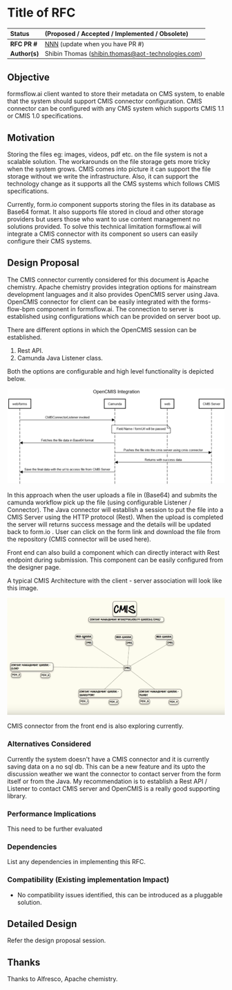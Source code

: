# Title of RFC

| Status        | (Proposed / Accepted / Implemented / Obsolete)       |
:-------------- |:---------------------------------------------------- |
| **RFC PR #**     | [NNN](https://github.com/AOT-Technologies/forms-flow-ai/pull/NNN) (update when you have PR #)|
| **Author(s)** | Shibin Thomas (shibin.thomas@aot-technologies.com) |


## Objective

formsflow.ai client wanted to store their metadata on CMS system, to enable that the system should support CMIS connector configuration.
CMIS connector can be configured with any CMS system which supports CMIS 1.1 or CMIS 1.0 specifications.

## Motivation

Storing the files eg: images, videos, pdf etc. on the file system is not a scalable solution. The workarounds on the file storage gets more tricky
when the system grows. CMIS comes into picture it can support the file storage without we write the infrastructure. Also, it can support the technology
change as it supports all the CMS systems which follows CMIS specifications.

Currently, form.io component supports storing the files in its database as Base64 format. It also supports file stored in cloud and other storage providers
but users those who want to use content management no solutions provided. To solve this technical limitation formsflow.ai will integrate a CMIS connector with
its component so users can easily configure their CMS systems.


## Design Proposal

The CMIS connector currently considered for this document is Apache chemistry. 
Apache chemistry provides integration options for mainstream development languages and it also provides OpenCMIS server using Java.
OpenCMIS connector for client can be easily integrated with the forms-flow-bpm component in formsflow.ai. The connection to server is
established using configurations which can be provided on server boot up. 

There are different options in which the OpenCMIS session can be established.

1. Rest API.
2. Camunda Java Listener class.

Both the options are configurable and high level functionality is depicted below.

![OpenCMIS Integration with formsflow.ai](./images/opencmis-integration.png)

In this approach when the user uploads a file in (Base64) and submits the camunda workflow pick up the file (using configurable Listener / Connector).
The Java connector will establish a session to put the file into a CMIS Server using the HTTP protocol (Rest). When the upload is completed the server will 
returns success message and the details will be updated back to form.io .
User can click on the form link and download the file from the repository (CMIS connector will be used here).

Front end can also build a component which can directly interact with Rest endpoint during submission. This component can be easily configured from the designer page.

A typical CMIS Architecture with the client - server association will look like this image.

![CMIS Client Server architecture](./images/cmis-architecture.png)

CMIS connector from the front end is also exploring currently.


### Alternatives Considered

Currently the system doesn't have a CMIS connector and it is currently saving data on a no sql db. 
This can be a new feature and its upto the discussion weather we want the connector to contact server from the form itself or from the Java.
My recommendation is to establish a Rest API / Listener to contact CMIS server and OpenCMIS is a really good supporting library.

### Performance Implications

This need to be further evaluated

### Dependencies

List any dependencies in implementing this RFC.


### Compatibility (Existing implementation Impact)

* No compatibility issues identified, this can be introduced as a pluggable solution.


## Detailed Design

Refer the design proposal session.

## Thanks

Thanks to Alfresco, Apache chemistry.